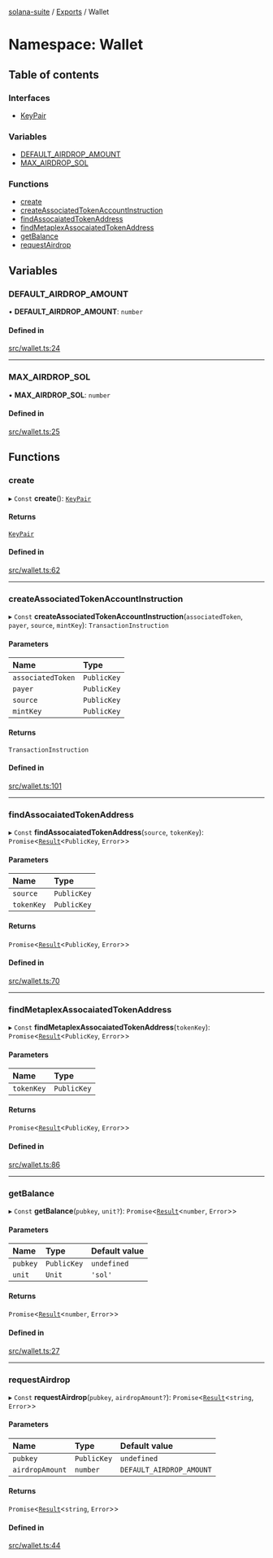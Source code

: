 [solana-suite](../README.md) / [Exports](../modules.md) / Wallet

# Namespace: Wallet

## Table of contents

### Interfaces

- [KeyPair](../interfaces/Wallet.KeyPair.md)

### Variables

- [DEFAULT\_AIRDROP\_AMOUNT](Wallet.md#default_airdrop_amount)
- [MAX\_AIRDROP\_SOL](Wallet.md#max_airdrop_sol)

### Functions

- [create](Wallet.md#create)
- [createAssociatedTokenAccountInstruction](Wallet.md#createassociatedtokenaccountinstruction)
- [findAssocaiatedTokenAddress](Wallet.md#findassocaiatedtokenaddress)
- [findMetaplexAssocaiatedTokenAddress](Wallet.md#findmetaplexassocaiatedtokenaddress)
- [getBalance](Wallet.md#getbalance)
- [requestAirdrop](Wallet.md#requestairdrop)

## Variables

### DEFAULT\_AIRDROP\_AMOUNT

• **DEFAULT\_AIRDROP\_AMOUNT**: `number`

#### Defined in

[src/wallet.ts:24](https://github.com/fukaoi/solana-suite/blob/42af222/src/wallet.ts#L24)

___

### MAX\_AIRDROP\_SOL

• **MAX\_AIRDROP\_SOL**: `number`

#### Defined in

[src/wallet.ts:25](https://github.com/fukaoi/solana-suite/blob/42af222/src/wallet.ts#L25)

## Functions

### create

▸ `Const` **create**(): [`KeyPair`](../interfaces/Wallet.KeyPair.md)

#### Returns

[`KeyPair`](../interfaces/Wallet.KeyPair.md)

#### Defined in

[src/wallet.ts:62](https://github.com/fukaoi/solana-suite/blob/42af222/src/wallet.ts#L62)

___

### createAssociatedTokenAccountInstruction

▸ `Const` **createAssociatedTokenAccountInstruction**(`associatedToken`, `payer`, `source`, `mintKey`): `TransactionInstruction`

#### Parameters

| Name | Type |
| :------ | :------ |
| `associatedToken` | `PublicKey` |
| `payer` | `PublicKey` |
| `source` | `PublicKey` |
| `mintKey` | `PublicKey` |

#### Returns

`TransactionInstruction`

#### Defined in

[src/wallet.ts:101](https://github.com/fukaoi/solana-suite/blob/42af222/src/wallet.ts#L101)

___

### findAssocaiatedTokenAddress

▸ `Const` **findAssocaiatedTokenAddress**(`source`, `tokenKey`): `Promise`<[`Result`](../modules.md#result)<`PublicKey`, `Error`\>\>

#### Parameters

| Name | Type |
| :------ | :------ |
| `source` | `PublicKey` |
| `tokenKey` | `PublicKey` |

#### Returns

`Promise`<[`Result`](../modules.md#result)<`PublicKey`, `Error`\>\>

#### Defined in

[src/wallet.ts:70](https://github.com/fukaoi/solana-suite/blob/42af222/src/wallet.ts#L70)

___

### findMetaplexAssocaiatedTokenAddress

▸ `Const` **findMetaplexAssocaiatedTokenAddress**(`tokenKey`): `Promise`<[`Result`](../modules.md#result)<`PublicKey`, `Error`\>\>

#### Parameters

| Name | Type |
| :------ | :------ |
| `tokenKey` | `PublicKey` |

#### Returns

`Promise`<[`Result`](../modules.md#result)<`PublicKey`, `Error`\>\>

#### Defined in

[src/wallet.ts:86](https://github.com/fukaoi/solana-suite/blob/42af222/src/wallet.ts#L86)

___

### getBalance

▸ `Const` **getBalance**(`pubkey`, `unit?`): `Promise`<[`Result`](../modules.md#result)<`number`, `Error`\>\>

#### Parameters

| Name | Type | Default value |
| :------ | :------ | :------ |
| `pubkey` | `PublicKey` | `undefined` |
| `unit` | `Unit` | `'sol'` |

#### Returns

`Promise`<[`Result`](../modules.md#result)<`number`, `Error`\>\>

#### Defined in

[src/wallet.ts:27](https://github.com/fukaoi/solana-suite/blob/42af222/src/wallet.ts#L27)

___

### requestAirdrop

▸ `Const` **requestAirdrop**(`pubkey`, `airdropAmount?`): `Promise`<[`Result`](../modules.md#result)<`string`, `Error`\>\>

#### Parameters

| Name | Type | Default value |
| :------ | :------ | :------ |
| `pubkey` | `PublicKey` | `undefined` |
| `airdropAmount` | `number` | `DEFAULT_AIRDROP_AMOUNT` |

#### Returns

`Promise`<[`Result`](../modules.md#result)<`string`, `Error`\>\>

#### Defined in

[src/wallet.ts:44](https://github.com/fukaoi/solana-suite/blob/42af222/src/wallet.ts#L44)
